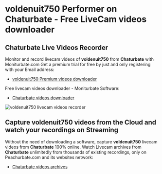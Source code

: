 # voldenuit750 Performer on Chaturbate - Free LiveCam videos downloader

## Chaturbate Live Videos Recorder

Monitor and record livecam videos of **voldenuit750** from **Chaturbate** with Moniturbate.com
Get a premium trial for free by just and only registering with your Email address:
* [voldenuit750 Premium videos downloader](https://moniturbate.com/request-demo-licence-key.html)

Free livecam videos downloader - Moniturbate Software:
* [Chaturbate videos downloader](https://moniturbate.com/moniturbate-download-software.html)

![voldenuit750 livecam videos recorder](https://peachurnet.com/templates/moniturbate-software.png)


## Capture voldenuit750 videos from the Cloud and watch your recordings on Streaming

Without the need of downloading a software, capture **voldenuit750** livecam videos from **Chaturbate** 100% online.
Watch Livecam archives from **Chaturbate** unlimitedly from thousands of existing recordings, only on Peachurbate.com and its websites network:
* [Chaturbate videos archives](https://peachurnet.com/)